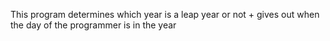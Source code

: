 This program determines which year is a leap year or not + gives out when the day of the programmer is in the year
